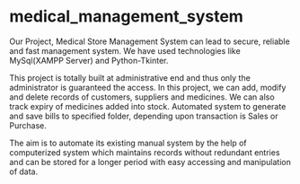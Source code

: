 # medical_management_system

Our Project, Medical Store Management System can lead to secure, reliable and fast management system. We have used technologies like MySql(XAMPP Server) and Python-Tkinter.

This project is totally built at administrative end and thus only the administrator is guaranteed the access. In this project, we can add, modify and delete records of customers, suppliers and medicines. We can also track expiry of medicines added into stock. Automated system to generate and save bills to specified folder, depending upon transaction is Sales or Purchase.

The aim is to automate its existing manual system by the help of computerized system which maintains records without redundant entries and can be stored for a longer period with easy accessing and manipulation of data.